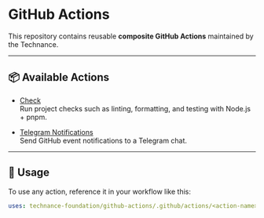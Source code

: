 # GitHub Actions

This repository contains reusable **composite GitHub Actions** maintained by the Technance.

---

## 📦 Available Actions

-   [Check](.github/actions/check/README.md)  
    Run project checks such as linting, formatting, and testing with Node.js + pnpm.

-   [Telegram Notifications](.github/actions/telegram-notifications/README.md)  
    Send GitHub event notifications to a Telegram chat.

---

## 🚀 Usage

To use any action, reference it in your workflow like this:

```yaml
uses: technance-foundation/github-actions/.github/actions/<action-name>@main
```
